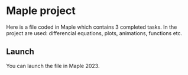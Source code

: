 # Maple project
Here is a file coded in Maple which contains 3 completed tasks. In the project are used: differencial equations, plots, animations, functions etc.

## Launch
You can launch the file in Maple 2023.
